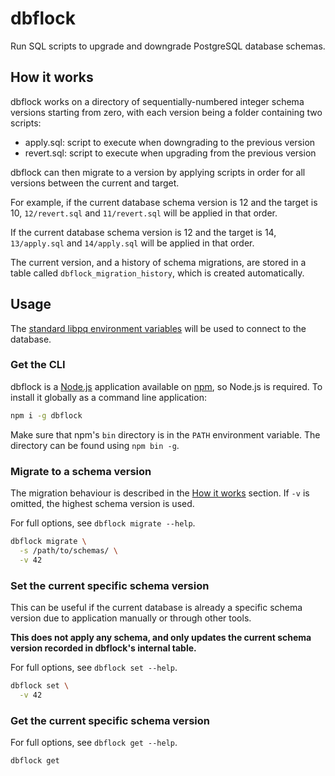 # dbflock

Run SQL scripts to upgrade and downgrade PostgreSQL database schemas.

## How it works

dbflock works on a directory of sequentially-numbered integer schema versions starting from zero, with each version being a folder containing two scripts:

- apply.sql: script to execute when downgrading to the previous version 
- revert.sql: script to execute when upgrading from the previous version

dbflock can then migrate to a version by applying scripts in order for all versions between the current and target.

For example, if the current database schema version is 12 and the target is 10, `12/revert.sql` and `11/revert.sql` will be applied in that order.
 
If the current database schema version is 12 and the target is 14, `13/apply.sql` and `14/apply.sql` will be applied in that order.

The current version, and a history of schema migrations, are stored in a table called `dbflock_migration_history`, which is created automatically.

## Usage

The [standard libpq environment variables](https://www.postgresql.org/docs/current/libpq-envars.html) will be used to connect to the database.

### Get the CLI

dbflock is a [Node.js](https://nodejs.org) application available on [npm](https://npmjs.org/package/dbflock), so Node.js is required. To install it globally as a command line application:

```bash
npm i -g dbflock
```

Make sure that npm's `bin` directory is in the `PATH` environment variable. The directory can be found using `npm bin -g`.

### Migrate to a schema version

The migration behaviour is described in the [How it works](#how-it-works) section. If `-v` is omitted, the highest schema version is used.

For full options, see `dbflock migrate --help`.

```bash
dbflock migrate \
  -s /path/to/schemas/ \
  -v 42
```

### Set the current specific schema version

This can be useful if the current database is already a specific schema version due to application manually or through other tools.

**This does not apply any schema, and only updates the current schema version recorded in dbflock's internal table.**

For full options, see `dbflock set --help`.

```bash
dbflock set \
  -v 42
```

### Get the current specific schema version

For full options, see `dbflock get --help`.

```bash
dbflock get
```

